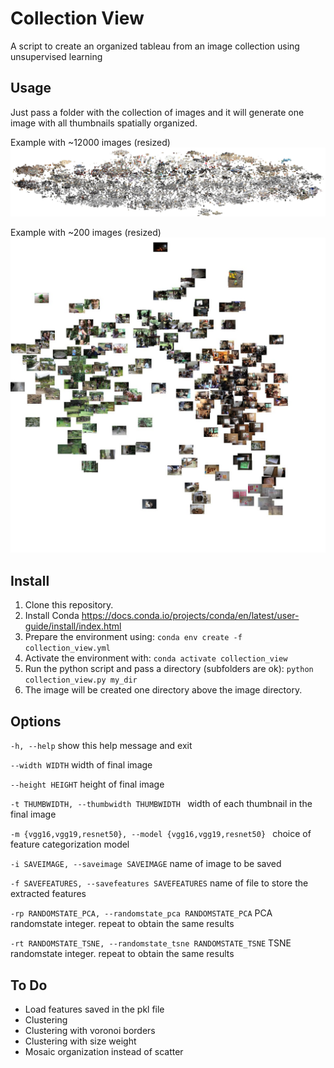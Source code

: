 # Collection View
A script to create an organized tableau from an image collection using unsupervised learning

## Usage 
Just pass a folder with the collection of images and it will generate one image with all thumbnails spatially organized.

Example with ~12000 images (resized)
![1200 images](/images/12000.jpg)

Example with ~200 images  (resized)
![1200 images](/images/200.jpg)


## Install

1. Clone this repository.
2. Install Conda https://docs.conda.io/projects/conda/en/latest/user-guide/install/index.html
3. Prepare the environment using:  ```conda env create -f collection_view.yml```
4. Activate the environment with: ```conda activate collection_view```
5. Run the python script and pass a directory (subfolders are ok): ```python collection_view.py my_dir```
6. The image will be created one directory above the image directory.

## Options

```-h, --help```
  show this help message and exit
  
```--width WIDTH```
  width of final image
  
```--height HEIGHT```
  height of final image
  
```-t THUMBWIDTH, --thumbwidth THUMBWIDTH ```
  width of each thumbnail in the final image
  
```-m {vgg16,vgg19,resnet50}, --model {vgg16,vgg19,resnet50} ```
  choice of feature categorization model
  
```-i SAVEIMAGE, --saveimage SAVEIMAGE```
  name of image to be saved
  
```-f SAVEFEATURES, --savefeatures SAVEFEATURES```
  name of file to store the extracted features
  
```-rp RANDOMSTATE_PCA, --randomstate_pca RANDOMSTATE_PCA```
  PCA randomstate integer. repeat to obtain the same results
  
```-rt RANDOMSTATE_TSNE, --randomstate_tsne RANDOMSTATE_TSNE```
  TSNE randomstate integer. repeat to obtain the same results

## To Do

* Load features saved in the pkl file
* Clustering
* Clustering with voronoi borders
* Clustering with size weight
* Mosaic organization instead of scatter

